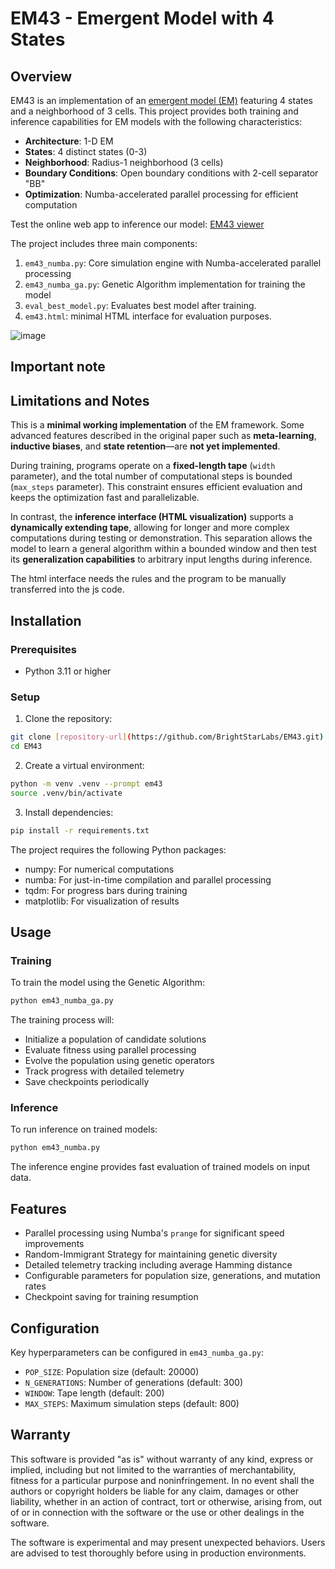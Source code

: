 # EM43 - Emergent Model with 4 States

## Overview
EM43 is an implementation of an [emergent model (EM)](https://new.researchhub.com/fund/4130/emergent-models-a-general-modeling-framework-as-an-alternative-to-neural-networks) featuring 4 states and a neighborhood of 3 cells. This project provides both training and inference capabilities for EM models with the following characteristics:

- **Architecture**: 1-D EM
- **States**: 4 distinct states (0-3)
- **Neighborhood**: Radius-1 neighborhood (3 cells)
- **Boundary Conditions**: Open boundary conditions with 2-cell separator "BB"
- **Optimization**: Numba-accelerated parallel processing for efficient computation

Test the online web app to inference our model: [EM43 viewer](https://bocchesegiacomo.github.io/em43viewer/)

The project includes three main components:
1. `em43_numba.py`: Core simulation engine with Numba-accelerated parallel processing
2. `em43_numba_ga.py`: Genetic Algorithm implementation for training the model
3. `eval_best_model.py`: Evaluates best model after training.
4. `em43.html`: minimal HTML interface for evaluation purposes.

![image](https://github.com/user-attachments/assets/1896338b-246c-445e-8029-a5c83f8641d5)


## Important note

## Limitations and Notes

This is a **minimal working implementation** of the EM framework. Some advanced features described in the original paper such as **meta-learning**, **inductive biases**, and **state retention**—are **not yet implemented**.

During training, programs operate on a **fixed-length tape** (`width` parameter), and the total number of computational steps is bounded (`max_steps` parameter). This constraint ensures efficient evaluation and keeps the optimization fast and parallelizable.

In contrast, the **inference interface (HTML visualization)** supports a **dynamically extending tape**, allowing for longer and more complex computations during testing or demonstration. This separation allows the model to learn a general algorithm within a bounded window and then test its **generalization capabilities** to arbitrary input lengths during inference.

The html interface needs the rules and the program to be manually transferred into the js code.

## Installation

### Prerequisites
- Python 3.11 or higher 

### Setup
1. Clone the repository:
```bash
git clone [repository-url](https://github.com/BrightStarLabs/EM43.git)
cd EM43
```
2. Create a virtual environment:
```bash
python -m venv .venv --prompt em43
source .venv/bin/activate
```
3. Install dependencies:
```bash
pip install -r requirements.txt
```

The project requires the following Python packages:
- numpy: For numerical computations
- numba: For just-in-time compilation and parallel processing
- tqdm: For progress bars during training
- matplotlib: For visualization of results

## Usage

### Training
To train the model using the Genetic Algorithm:
```bash
python em43_numba_ga.py
```

The training process will:
- Initialize a population of candidate solutions
- Evaluate fitness using parallel processing
- Evolve the population using genetic operators
- Track progress with detailed telemetry
- Save checkpoints periodically

### Inference
To run inference on trained models:
```bash
python em43_numba.py
```

The inference engine provides fast evaluation of trained models on input data.

## Features
- Parallel processing using Numba's `prange` for significant speed improvements
- Random-Immigrant Strategy for maintaining genetic diversity
- Detailed telemetry tracking including average Hamming distance
- Configurable parameters for population size, generations, and mutation rates
- Checkpoint saving for training resumption

## Configuration
Key hyperparameters can be configured in `em43_numba_ga.py`:
- `POP_SIZE`: Population size (default: 20000)
- `N_GENERATIONS`: Number of generations (default: 300)
- `WINDOW`: Tape length (default: 200)
- `MAX_STEPS`: Maximum simulation steps (default: 800)


## Warranty
This software is provided "as is" without warranty of any kind, express or
implied, including but not limited to the warranties of merchantability,
fitness for a particular purpose and noninfringement. In no event shall the
authors or copyright holders be liable for any claim, damages or other
liability, whether in an action of contract, tort or otherwise, arising from,
out of or in connection with the software or the use or other dealings in the
software.

The software is experimental and may present unexpected behaviors. Users are
advised to test thoroughly before using in production environments.

